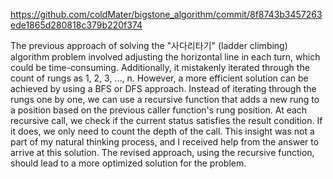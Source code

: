 https://github.com/coldMater/bigstone_algorithm/commit/8f8743b3457263ede1865d280818c379b220f374

The previous approach of solving the "사다리타기" (ladder climbing) algorithm problem 
involved adjusting the horizontal line in each turn, which could be time-consuming.
Additionally, it mistakenly iterated through the count of rungs as 1, 2, 3, ..., n. 
However, a more efficient solution can be achieved by using a BFS or DFS approach. 
Instead of iterating through the rungs one by one, 
we can use a recursive function that adds a new rung to a position 
based on the previous caller function's rung position.
At each recursive call, we check if the current status satisfies the result condition.
If it does, we only need to count the depth of the call.
This insight was not a part of my natural thinking process,
and I received help from the answer to arrive at this solution.
The revised approach, using the recursive function,
should lead to a more optimized solution for the problem.
